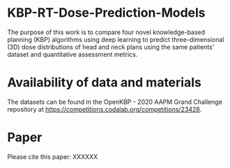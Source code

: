 # KBP-RT-Dose-Prediction-Models 
The purpose of this work is to compare four novel knowledge-based planning (KBP) algorithms using deep learning to predict three-dimensional (3D) dose distributions of head and neck plans using the same patients’ dataset and quantitative assessment metrics. 


# Availability of data and materials
The datasets can be found in the OpenKBP - 2020 AAPM Grand Challenge repository at https://competitions.codalab.org/competitions/23428.

# Paper
Please cite this paper: XXXXXX

